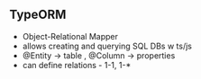 ## TypeORM

- Object-Relational Mapper
- allows creating and querying SQL DBs w ts/js
- @Entity -> table , @Column -> properties
- can define relations - 1-1, 1-*



